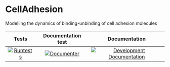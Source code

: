 # CellAdhesion
Modelling the dynamics of binding-unbinding of cell adhesion molecules


|**Tests**|**Documentation test**|**Documentation**|
|:-------------:|:---------------:|:---------------:|
|  [![Runtests](https://github.com/ComputationalMechanobiology/CellAdhesion.jl/actions/workflows/Runtests/badge.svg)](https://github.com/ComputationalMechanobiology/CellAdhesion.jl/blob/doc/.github/workflows/Runtests.yml) | [![Documenter](https://github.com/ComputationalMechanobiology/CellAdhesion.jl/actions/workflows/Documenter.yml/badge.svg)](https://github.com/ComputationalMechanobiology/CellAdhesion.jl/blob/main/.github/workflows/Documenter.yml) |  [![Development Documentation](https://img.shields.io/badge/docs-dev-blue.svg)](https://ComputationalMechanobiology.github.io/CellAdhesion.jl/stable) | 

